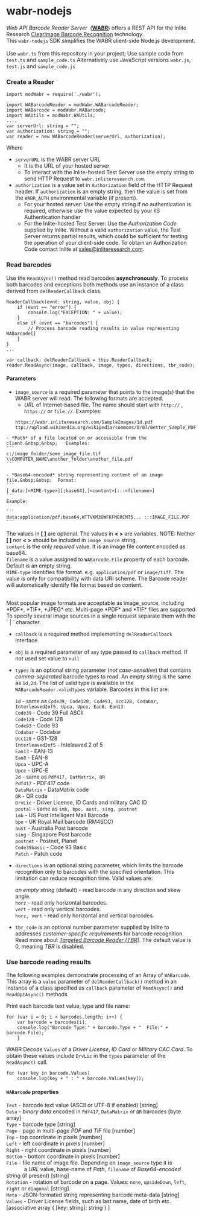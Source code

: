 # wabr-nodejs

*Web API Barcode Reader Server* &nbsp;(**[WABR](http://how-to.inliteresearch.com/web-api-barcode-reader/)**) offers a REST API for the Inlite Research [ClearImage Barcode Recognition](http://www.inliteresearch.com/barcode-recognition-sdk.php) technology.  
This `wabr-nodejs` SDK  simplifies the WABR client-side Node.js development.<br>  
Use `wabr.ts` from this repository in your project;  Use sample code from `test.ts` and `sample_code.ts`
Alternatively use JavaScript versions `wabr.js`, `test.js` and `sample_code.js`


### Create a Reader
```node
import modWabr = require('./wabr');

import WABarcodeReader = modWabr.WABarcodeReader;
import WABarcode = modWabr.WABarcode;
import WAUtils = modWabr.WAUtils;
....
var serverUrl: string = "";
var authorization: string = "";
var reader = new WABarcodeReader(serverUrl, authorization);

```
Where
+ `serverURL` is the WABR server URL 
	+ It is the URL of your hosted server
	+ To interact with the Inlite-hosted Test Server use the empty string to send HTTP Request to `wabr.inliteresearch.com`.
+ `authorization` is a value set in `Authorization` field of the HTTP Request header. If `authorization` is an empty string, then the value is set from the `WABR_AUTH` environmental variable (if present).
	+ For your hosted server: Use the empty string if no authentication is required, otherwise use the value expected by your IIS Authentication handler
	+ For the Inlite-hosted Test Server: Use the  *Authorization Code* supplied by Inlite.  Without a valid `authorization` value, the Test Server returns partial results, which could be sufficient for testing the operation of your client-side code.  To obtain an Authorization Code contact Inlite at [sales@inliteresearch.com](mailto:sales@inliteresearch.com">sales@inliteresearch.com</a></span>).

### Read barcodes 

Use the `ReadAsync()` method read barcodes **asynchronously**. To process both barcodes and exceptions both methods use an instance of a class derived from `delReaderCallback` class.

```node
ReaderCallback(evnt: string, value, obj) {
    if (evnt == "error") {
        console.log("EXCEPTION: " + value);
    }
    else if (evnt == "barcodes") {
		// Process barcode reading results in value representing WABarcode[]
    }
}
...

var callback: delReaderCallback = this.ReaderCallback;
reader.ReadAsync(image, callback, image, types, directions, tbr_code);

``` 

#### Parameters
+ `image_source` is a required parameter that points to the image(s) that the WABR server will read. The following formats are accepted.
	- *URL* of Internet-based file. The name should start with `http://` , `https://` or `file://`.   Examples: 
    ```
    https://wabr.inliteresearch.com/SampleImages/1d.pdf
    ttp://upload.wikimedia.org/wikipedia/commons/0/07/Better_Sample_PDF417.png
    ```
<!-- end the list -->
	- *Path* of a file located on or accessible from the client.&nbsp;&nbsp;   Examples: 
    ```
    c:/image_folder/some_image_file.tif
    \\COMPUTER_NAME\another_folder\another_file.pdf
    ```
<!-- end the list -->
	- *Base64-encoded* string representing content of an image file.&nbsp;&nbsp;  Format:
	```
	[ data:[<MIME-type>][;base64],]<content>[:::<filename>]
	```
	Example: 
<!-- end the list -->	
	```
	data:application/pdf;base64,WTTVKM3OWFKFMERCMT5... :::IMAGE_FILE.PDF
	```
<!-- end the list -->	
The values in  **[ ]** are optional. The values in **< >** are variables. NOTE:  Neither **[ ]** nor  **< >** should be included in `image_source` string.<br>
`content` is the only *required* value. It is an image file content encoded as base64.<br>
`filename` is a value assigned to `WABarcode.File` property of each barcode.  Default is an empty string.<br>
`MIME-type` identifies file format. e.g. `application/pdf` or `image/tiff`.  The value is only for compatibility with data URI scheme.    The Barcode reader will automatically identify file format based on content.
 </div>
 <BR>Most popular image formats are acceptable as image_source, including *PDF*, *TIF*, *JPEG* etc.  Multi-page *PDF* and *TIF* files are supported<br>
To specify several image sources in a single request separate them with the ` | ` character. 

+ `callback` is a required method implementing `delReaderCallback` interface. 

+ `obj` is a required parameter of `any` type passed to `callback` method.  If not used set value to `null`

+ `types`  is an optional string parameter (*not case-sensitive*) that contains *comma-separated* barcode types to read.  An empty string is the same as `1d,2d`.  The list of valid type is available in the `WABarcodeReader.validtypes` variable.  Barcodes in this list are:

	`1d` - same as `Code39, Code128, Code93, Ucc128, Codabar, Interleaved2of5, Upca, Upce, Ean8, Ean13`<br>
	`Code39` - Code 39 Full ASCII<br>
	`Code128` - Code 128<br>
	`Code93` - Code 93<br>
	`Codabar` - Codabar<br>
	`Ucc128` - GS1-128<br>
	`Interleaved2of5` - Inteleaved 2 of 5<br>
	`Ean13` - EAN-13<br>
	`Ean8` - EAN-8<br>
	`Upca` - UPC-A<br>
	`Upce` - UPC-E<br>
	`2d` - same as `Pdf417, DatMatrix, QR`<br>
	`Pdf417` - PDF417 code<br>
	`DataMatrix` - DataMatrix code<br>
	`QR` - QR code<br>
	`DrvLic` - Driver License, ID Cards and military CAC ID<br>
	`postal` - same as `imb, bpo, aust, sing, postnet`<br>
	`imb` - US Post Intelligent Mail Barcode<br>
	`bpo` - UK Royal Mail barcode (RM4SCC)<br>
	`aust` - Australia Post barcode<br>
	`sing` - Singapore Post barcode <br>
	`postnet` - Postnet, Planet<br>
	`Code39basic` - Code 93 Basic<br>
	`Patch` - Patch code<br>

+ `directions`  is an optional string parameter, which limits the barcode recognition only to barcodes with the specified orientation. This limitation can reduce recognition time. Valid values are:

	*an empty string* (default) - read barcode in any direction and skew angle.<br>
	`horz` - read only horizontal barcodes.<br>
	`vert` - read only vertical barcodes.<br>
	`horz, vert` - read only horizontal and vertical barcodes.<br>


+ `tbr_code` is an optional number parameter supplied by Inlite to addresses *customer-specific requirements* for barcode recognition.  Read more about [*Targeted Barcode Reader (TBR)*](http://how-to.inliteresearch.com/barcode-reading-howto/tbr/).  The default value is 0, meaning *TBR* is disabled.


### Use barcode reading results

The following examples demonstrate processing of an Array of `WABarcode`.  This array is a `value` parameter of `delReaderCallback()` method in an instance of a class specified as  `callback` parameter of `ReadAsync()` and `ReadOptAsync()` methods.   

Print each barcode text value, type and file name: 
```node
for (var i = 0; i < barcodes.length; i++) {
    var barcode = barcodes[i];
    console.log("Barcode Type:" + barcode.Type + "  File:" + barcode.File);
    }

``` 

WABR Decode `Values` of a *Driver License*, *ID Card* or *Military CAC Card*. To obtain these values include `DrvLic` in the `types` parameter of the  `ReadAsync()` call.  
```node
for (var key in barcode.Values)
    console.log(key + " : " + barcode.Values[key]);
``` 

#### `WABarcode` properties

`Text` - barcode text value (ASCII or UTF-8 if enabled) [string]<br>
`Data` - *binary data* encoded in `Pdf417`, `DataMatrix` or `QR` barcodes [byte array]<br>
`Type` - barcode type [string]<br>
`Page` - page in multi-page *PDF* and *TIF* file [number]<br>
`Top` - top coordinate in pixels [number]<br>
`Left` - left coordinate in pixels [number]<br>
`Right` - right coordinate in pixels [number]<br>
`Bottom` - bottom coordinate in pixels [number]<br>
`File` - file name of image file.  Depending on `image_source` type it is <br>&nbsp;&nbsp;&nbsp;&nbsp;&nbsp;&nbsp;&nbsp;&nbsp;&nbsp;&nbsp;&nbsp;&nbsp;a *URL* value, base-name of *Path*, `filename` of *Base64-encoded* string (if present) [string]<br>
`Rotation` - rotation of barcode on a page. Values: `none`, `upsideDown`, `left`, `right` or `diagonal` [string]<br>
`Meta` - JSON-formated string representing barcode meta-data [string]<br>
`Values` - Driver License fields, such as last name, date of birth etc. [associative array { [key: string]: string } ]<br>

